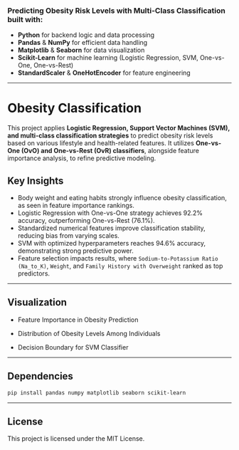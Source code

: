 ### Predicting Obesity Risk Levels with Multi-Class Classification built with:
- **Python** for backend logic and data processing  
- **Pandas** & **NumPy** for efficient data handling  
- **Matplotlib** & **Seaborn** for data visualization  
- **Scikit-Learn** for machine learning (Logistic Regression, SVM, One-vs-One, One-vs-Rest)  
- **StandardScaler** & **OneHotEncoder** for feature engineering  

---

# Obesity Classification

This project applies **Logistic Regression, Support Vector Machines (SVM), and multi-class classification strategies** to predict obesity risk levels based on various lifestyle and health-related features. It utilizes **One-vs-One (OvO) and One-vs-Rest (OvR) classifiers**, alongside feature importance analysis, to refine predictive modeling.  

## Key Insights 
- Body weight and eating habits strongly influence obesity classification, as seen in feature importance rankings.  
- Logistic Regression with One-vs-One strategy achieves 92.2% accuracy, outperforming One-vs-Rest (76.1%).  
- Standardized numerical features improve classification stability, reducing bias from varying scales.  
- SVM with optimized hyperparameters reaches 94.6% accuracy, demonstrating strong predictive power.  
- Feature selection impacts results, where `Sodium-to-Potassium Ratio (Na_to_K)`, `Weight`, and `Family History with Overweight` ranked as top predictors.  

---

## Visualization

- Feature Importance in Obesity Prediction  

- Distribution of Obesity Levels Among Individuals

- Decision Boundary for SVM Classifier 

---

## Dependencies 

```bash
pip install pandas numpy matplotlib seaborn scikit-learn
```

---

## License

This project is licensed under the MIT License.

